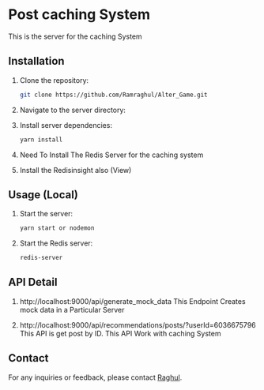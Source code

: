 # Post caching System

This is the server for the caching System

## Installation

1. Clone the repository:
    ```bash
    git clone https://github.com/Ramraghul/Alter_Game.git
    ```

2. Navigate to the server directory:

3. Install server dependencies:
    ```bash
    yarn install
    ```
4. Need To Install The Redis Server for the caching system
5. Install the Redisinsight also (View)

## Usage (Local)

1. Start the server:
    ```bash
    yarn start or nodemon
    ```
2. Start the Redis server:
    ```bash
    redis-server
    ```
    
## API Detail

1. http://localhost:9000/api/generate_mock_data
   This Endpoint Creates mock data in a Particular Server

2. http://localhost:9000/api/recommendations/posts/?userId=6036675796
   This API is get post by ID. This API Work with caching System

## Contact

For any inquiries or feedback, please contact [Raghul](mailto:raghulraghul111@gmail.com).
